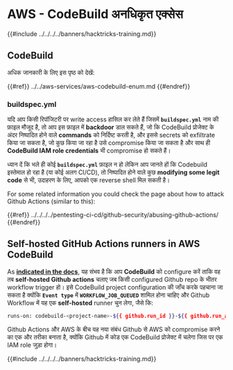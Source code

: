 # AWS - CodeBuild अनधिकृत एक्सेस

{{#include ../../../../banners/hacktricks-training.md}}

## CodeBuild

अधिक जानकारी के लिए इस पृष्ठ को देखें:

{{#ref}}
../../aws-services/aws-codebuild-enum.md
{{#endref}}

### buildspec.yml

यदि आप किसी रिपॉजिटरी पर write access हासिल कर लेते हैं जिसमें **`buildspec.yml`** नाम की फ़ाइल मौजूद है, तो आप इस फ़ाइल में **backdoor** डाल सकते हैं, जो कि CodeBuild प्रोजेक्ट के अंदर निष्पादित होने वाले **commands** को निर्दिष्ट करती है, और इससे secrets को exfiltrate किया जा सकता है, जो कुछ किया जा रहा है उसे compromise किया जा सकता है और साथ ही **CodeBuild IAM role credentials** भी compromise हो सकते हैं।

ध्यान दें कि भले ही कोई **`buildspec.yml`** फ़ाइल न हो लेकिन आप जानते हों कि Codebuild इस्तेमाल हो रहा है (या कोई अलग CI/CD), तो निष्पादित होने वाले कुछ **modifying some legit code** से भी, उदाहरण के लिए, आपको एक reverse shell मिल सकती है।

For some related information you could check the page about how to attack Github Actions (similar to this):

{{#ref}}
../../../../pentesting-ci-cd/github-security/abusing-github-actions/
{{#endref}}

## Self-hosted GitHub Actions runners in AWS CodeBuild <a href="#action-runner" id="action-runner"></a>

As [**indicated in the docs**](https://docs.aws.amazon.com/codebuild/latest/userguide/action-runner.html), यह संभव है कि आप **CodeBuild** को configure करें ताकि वह तब **self-hosted Github actions** चलाए जब किसी configured Github repo के भीतर workflow trigger हो। इसे CodeBuild project configuration की जाँच करके पहचाना जा सकता है क्योंकि **`Event type`** में **`WORKFLOW_JOB_QUEUED`** शामिल होना चाहिए और Github Workflow में यह एक **self-hosted** runner चुन लेगा, जैसे कि:
```bash
runs-on: codebuild-<project-name>-${{ github.run_id }}-${{ github.run_attempt }}
```
Github Actions और AWS के बीच यह नया संबंध Github से AWS को compromise करने का एक और तरीका बनाता है, क्योंकि Github में कोड एक CodeBuild प्रोजेक्ट में चलेगा जिस पर एक IAM role जुड़ा होगा।

{{#include ../../../../banners/hacktricks-training.md}}
